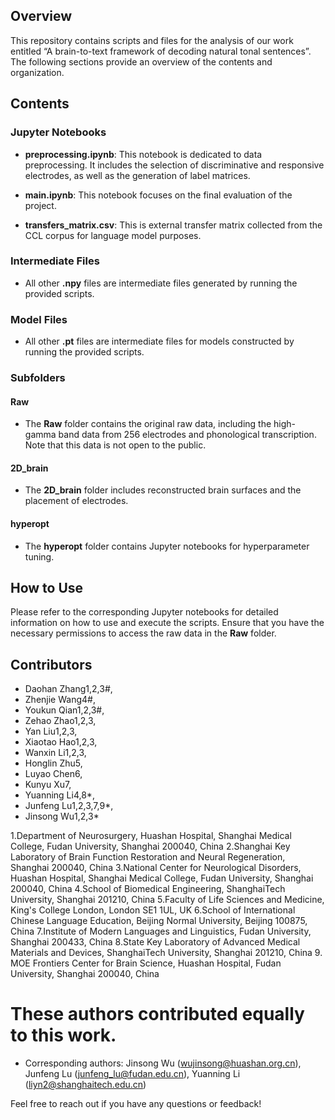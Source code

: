 ## Overview
This repository contains scripts and files for the analysis of our work entitled “A brain-to-text framework of decoding natural tonal sentences”. The following sections provide an overview of the contents and organization.

## Contents

### Jupyter Notebooks
- **preprocessing.ipynb**: This notebook is dedicated to data preprocessing. It includes the selection of discriminative and responsive electrodes, as well as the generation of label matrices.

- **main.ipynb**: This notebook focuses on the final evaluation of the project.

- **transfers_matrix.csv**: This is external transfer matrix collected from the CCL corpus for language model purposes.

### Intermediate Files
  - All other **.npy** files are intermediate files generated by running the provided scripts.

### Model Files
  - All other **.pt** files are intermediate files for models constructed by running the provided scripts.

### Subfolders

#### Raw
- The **Raw** folder contains the original raw data, including the high-gamma band data from 256 electrodes and phonological transcription. Note that this data is not open to the public.

#### 2D_brain
- The **2D_brain** folder includes reconstructed brain surfaces and the placement of electrodes.

#### hyperopt
- The **hyperopt** folder contains Jupyter notebooks for hyperparameter tuning.

## How to Use
Please refer to the corresponding Jupyter notebooks for detailed information on how to use and execute the scripts. Ensure that you have the necessary permissions to access the raw data in the **Raw** folder.

## Contributors
- Daohan Zhang1,2,3#,
- Zhenjie Wang4#,
- Youkun Qian1,2,3#,
- Zehao Zhao1,2,3,
- Yan Liu1,2,3,
- Xiaotao Hao1,2,3,
- Wanxin Li1,2,3,
- Honglin Zhu5,
- Luyao Chen6,
- Kunyu Xu7,
- Yuanning Li4,8*,
- Junfeng Lu1,2,3,7,9*,
- Jinsong Wu1,2,3*

1.Department of Neurosurgery, Huashan Hospital, Shanghai Medical College, Fudan University, Shanghai 200040, China
2.Shanghai Key Laboratory of Brain Function Restoration and Neural Regeneration, Shanghai 200040, China
3.National Center for Neurological Disorders, Huashan Hospital, Shanghai Medical College, Fudan University, Shanghai 200040, China 
4.School of Biomedical Engineering, ShanghaiTech University, Shanghai 201210, China 
5.Faculty of Life Sciences and Medicine, King's College London, London SE1 1UL, UK
6.School of International Chinese Language Education, Beijing Normal University, Beijing 100875, China
7.Institute of Modern Languages and Linguistics, Fudan University, Shanghai 200433, China 
8.State Key Laboratory of Advanced Medical Materials and Devices, ShanghaiTech University, Shanghai 201210, China
9. MOE Frontiers Center for Brain Science, Huashan Hospital, Fudan University, Shanghai 200040, China 

# These authors contributed equally to this work.
* Corresponding authors: Jinsong Wu (wujinsong@huashan.org.cn), Junfeng Lu (junfeng_lu@fudan.edu.cn), Yuanning Li (liyn2@shanghaitech.edu.cn) 

Feel free to reach out if you have any questions or feedback!